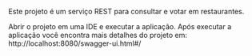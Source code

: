 ﻿Este projeto é um serviço REST para consultar e votar em restaurantes.

Abrir o projeto em uma IDE e executar a aplicação.
Após executar a aplicação você encontra mais detalhes do projeto em:
http://localhost:8080/swagger-ui.html#/